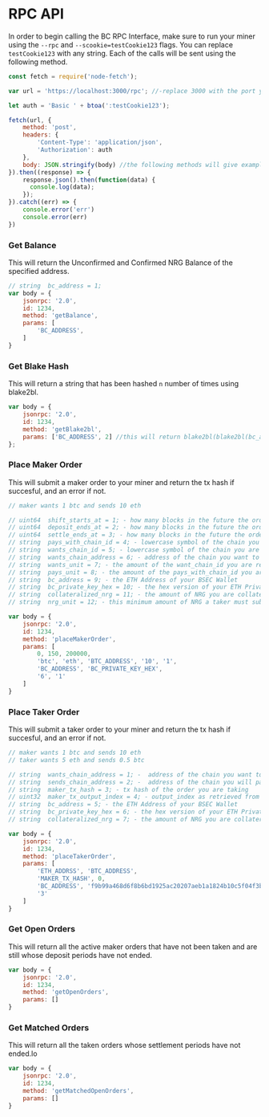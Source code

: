 # RPC API

In order to begin calling the BC RPC Interface, make sure to run your miner using the `--rpc` and `--scookie=testCookie123` flags. You can replace `testCookie123` with any string. Each of the calls will be sent using the following method.
```javascript
const fetch = require('node-fetch');

var url = 'https://localhost:3000/rpc'; //-replace 3000 with the port you are running the miner on

let auth = 'Basic ' + btoa(':testCookie123');

fetch(url, {
    method: 'post',
    headers: {
        'Content-Type': 'application/json',
        'Authorization': auth
    },
    body: JSON.stringify(body) //the following methods will give example of the body construction
}).then((response) => {
    response.json().then(function(data) {
      console.log(data);
    });
}).catch((err) => {
    console.error('err')
    console.error(err)
})
```

### Get Balance
This will return the Unconfirmed and Confirmed NRG Balance of the specified address.
```javascript
// string  bc_address = 1;
var body = {
    jsonrpc: '2.0',
    id: 1234,
    method: 'getBalance',
    params: [
        'BC_ADDRESS',
    ]
}
```

### Get Blake Hash
This will return a string that has been hashed `n` number of times using blake2bl.
```javascript
var body = {
    jsonrpc: '2.0',
    id: 1234,
    method: 'getBlake2bl',
    params: ['BC_ADDRESS', 2] //this will return blake2bl(blake2bl(bc_address))
};
```

### Place Maker Order
This will submit a maker order to your miner and return the tx hash if succesful, and an error if not.
```javascript
// maker wants 1 btc and sends 10 eth

// uint64  shift_starts_at = 1; - how many blocks in the future the order is activated
// uint64  deposit_ends_at = 2; - how many blocks in the future the order can be traded until
// uint64  settle_ends_at = 3; - how many blocks in the future the order can be settled until
// string  pays_with_chain_id = 4; - lowercase symbol of the chain you are going to pay in (i.e - 'btc','eth','wav','lsk','neo')
// string  wants_chain_id = 5; - lowercase symbol of the chain you are going to recieve in (i.e - 'btc','eth','wav','lsk','neo')
// string  wants_chain_address = 6; - address of the chain you want to recieve in
// string  wants_unit = 7; - the amount of the want_chain_id you are requesting
// string  pays_unit = 8; - the amount of the pays_with_chain_id you are willing to pay
// string  bc_address = 9; - the ETH Address of your BSEC Wallet
// string  bc_private_key_hex = 10; - the hex version of your ETH Private Key of your BSEC Wallet
// string  collateralized_nrg = 11; - the amount of NRG you are collateralizing in this order
// string  nrg_unit = 12; - this minimum amount of NRG a taker must submit to partially take this order.

var body = {
    jsonrpc: '2.0',
    id: 1234,
    method: 'placeMakerOrder',
    params: [
        0, 150, 200000,
        'btc', 'eth', 'BTC_ADDRESS', '10', '1',
        'BC_ADDRESS', 'BC_PRIVATE_KEY_HEX',
        '6', '1'
    ]
}
```


### Place Taker Order
This will submit a taker order to your miner and return the tx hash if succesful, and an error if not.
```javascript
// maker wants 1 btc and sends 10 eth
// taker wants 5 eth and sends 0.5 btc

// string  wants_chain_address = 1; -  address of the chain you want to recieve in
// string  sends_chain_address = 2; -  address of the chain you will pay from
// string  maker_tx_hash = 3; - tx hash of the order you are taking
// uint32  maker_tx_output_index = 4; - output_index as retrieved from getOpenOrders for that maker tx
// string  bc_address = 5; - the ETH Address of your BSEC Wallet
// string  bc_private_key_hex = 6; - the hex version of your ETH Private Key of your BSEC Wallet
// string  collateralized_nrg = 7; - the amount of NRG you are collateralizing in this order. Must be a multiple of the nrgUnit in the original maker order

var body = {
    jsonrpc: '2.0',
    id: 1234,
    method: 'placeTakerOrder',
    params: [
        'ETH_ADDRSS', 'BTC_ADDRESS',
        'MAKER_TX_HASH', 0,
        'BC_ADDRESS', 'f9b99a468d6f8b6bd1925ac20207aeb1a1824b10c5f04f3b6d817b476b33f270',
        '3'
    ]
}
```
### Get Open Orders
This will return all the active maker orders that have not been taken and are still whose deposit periods have not ended.
```javascript
var body = {
    jsonrpc: '2.0',
    id: 1234,
    method: 'getOpenOrders',
    params: []
}
```


### Get Matched Orders
This will return all the taken orders whose settlement periods have not ended.lo
```javascript
var body = {
    jsonrpc: '2.0',
    id: 1234,
    method: 'getMatchedOpenOrders',
    params: []
}
```
